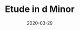--- 
layout: sheets-layout
title: "Etude in d Minor"
date: 2020-03-29
categories: original-works
pdf-link: etude-d-minor-imakappa-2016-2017.pdf
pdf-lyric: "#"
yt-link: "#"
muse-link: https://musescore.com/user/28025112/scores/6050137
difficulty: Intermediate
thumbnail: 
---